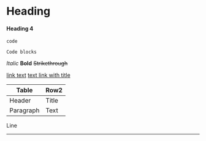 # Heading
#### Heading 4

`code`

``` Code blocks ```

_Italic_
**Bold**
~~Strikethrough~~

[link text](https://apuem.com)
[text link with title](https://apuem.com "Apuem Website")

| Table | Row2 |
| ----------- | ----------- |
| Header | Title |
| Paragraph | Text |

Line

---
